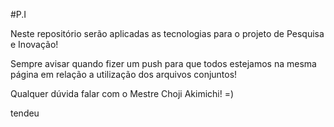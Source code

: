 #P.I

Neste repositório serão aplicadas as tecnologias para o projeto de Pesquisa e Inovação!

Sempre avisar quando fizer um push para que todos estejamos na mesma página em relação a utilização dos arquivos conjuntos!

Qualquer dúvida falar com o Mestre Choji Akimichi!
=)

tendeu